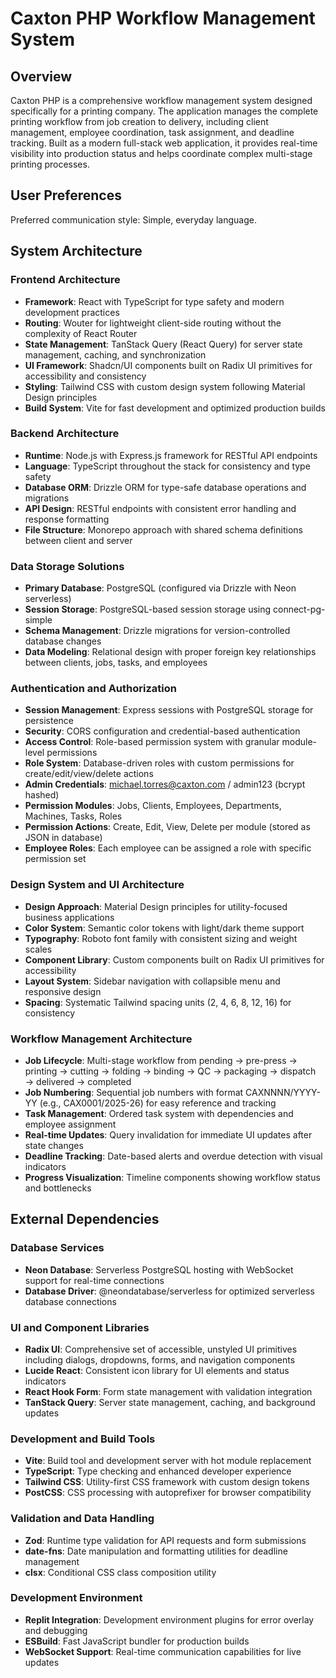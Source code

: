 # Caxton PHP Workflow Management System

## Overview

Caxton PHP is a comprehensive workflow management system designed specifically for a printing company. The application manages the complete printing workflow from job creation to delivery, including client management, employee coordination, task assignment, and deadline tracking. Built as a modern full-stack web application, it provides real-time visibility into production status and helps coordinate complex multi-stage printing processes.

## User Preferences

Preferred communication style: Simple, everyday language.

## System Architecture

### Frontend Architecture
- **Framework**: React with TypeScript for type safety and modern development practices
- **Routing**: Wouter for lightweight client-side routing without the complexity of React Router
- **State Management**: TanStack Query (React Query) for server state management, caching, and synchronization
- **UI Framework**: Shadcn/UI components built on Radix UI primitives for accessibility and consistency
- **Styling**: Tailwind CSS with custom design system following Material Design principles
- **Build System**: Vite for fast development and optimized production builds

### Backend Architecture
- **Runtime**: Node.js with Express.js framework for RESTful API endpoints
- **Language**: TypeScript throughout the stack for consistency and type safety
- **Database ORM**: Drizzle ORM for type-safe database operations and migrations
- **API Design**: RESTful endpoints with consistent error handling and response formatting
- **File Structure**: Monorepo approach with shared schema definitions between client and server

### Data Storage Solutions
- **Primary Database**: PostgreSQL (configured via Drizzle with Neon serverless)
- **Session Storage**: PostgreSQL-based session storage using connect-pg-simple
- **Schema Management**: Drizzle migrations for version-controlled database changes
- **Data Modeling**: Relational design with proper foreign key relationships between clients, jobs, tasks, and employees

### Authentication and Authorization
- **Session Management**: Express sessions with PostgreSQL storage for persistence
- **Security**: CORS configuration and credential-based authentication
- **Access Control**: Role-based permission system with granular module-level permissions
- **Role System**: Database-driven roles with custom permissions for create/edit/view/delete actions
- **Admin Credentials**: michael.torres@caxton.com / admin123 (bcrypt hashed)
- **Permission Modules**: Jobs, Clients, Employees, Departments, Machines, Tasks, Roles
- **Permission Actions**: Create, Edit, View, Delete per module (stored as JSON in database)
- **Employee Roles**: Each employee can be assigned a role with specific permission set

### Design System and UI Architecture
- **Design Approach**: Material Design principles for utility-focused business applications
- **Color System**: Semantic color tokens with light/dark theme support
- **Typography**: Roboto font family with consistent sizing and weight scales  
- **Component Library**: Custom components built on Radix UI primitives for accessibility
- **Layout System**: Sidebar navigation with collapsible menu and responsive design
- **Spacing**: Systematic Tailwind spacing units (2, 4, 6, 8, 12, 16) for consistency

### Workflow Management Architecture
- **Job Lifecycle**: Multi-stage workflow from pending → pre-press → printing → cutting → folding → binding → QC → packaging → dispatch → delivered → completed
- **Job Numbering**: Sequential job numbers with format CAXNNNN/YYYY-YY (e.g., CAX0001/2025-26) for easy reference and tracking
- **Task Management**: Ordered task system with dependencies and employee assignment
- **Real-time Updates**: Query invalidation for immediate UI updates after state changes
- **Deadline Tracking**: Date-based alerts and overdue detection with visual indicators
- **Progress Visualization**: Timeline components showing workflow status and bottlenecks

## External Dependencies

### Database Services
- **Neon Database**: Serverless PostgreSQL hosting with WebSocket support for real-time connections
- **Database Driver**: @neondatabase/serverless for optimized serverless database connections

### UI and Component Libraries
- **Radix UI**: Comprehensive set of accessible, unstyled UI primitives including dialogs, dropdowns, forms, and navigation components
- **Lucide React**: Consistent icon library for UI elements and status indicators
- **React Hook Form**: Form state management with validation integration
- **TanStack Query**: Server state management, caching, and background updates

### Development and Build Tools
- **Vite**: Build tool and development server with hot module replacement
- **TypeScript**: Type checking and enhanced developer experience
- **Tailwind CSS**: Utility-first CSS framework with custom design tokens
- **PostCSS**: CSS processing with autoprefixer for browser compatibility

### Validation and Data Handling
- **Zod**: Runtime type validation for API requests and form submissions
- **date-fns**: Date manipulation and formatting utilities for deadline management
- **clsx**: Conditional CSS class composition utility

### Development Environment
- **Replit Integration**: Development environment plugins for error overlay and debugging
- **ESBuild**: Fast JavaScript bundler for production builds
- **WebSocket Support**: Real-time communication capabilities for live updates